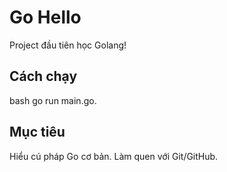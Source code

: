 # Go Hello
Project đầu tiên học Golang!
## Cách chạy
bash
go run main.go.
## Mục tiêu
Hiểu cú pháp Go cơ bản.
Làm quen với Git/GitHub.
